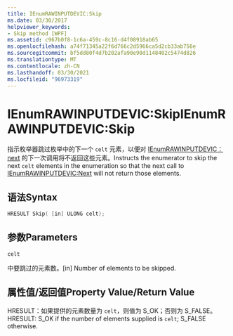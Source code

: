 ```yaml
---
title: IEnumRAWINPUTDEVIC:Skip
ms.date: 03/30/2017
helpviewer_keywords:
- Skip method [WPF]
ms.assetid: c967b0f8-1c6a-459c-8c16-d4f08918ab65
ms.openlocfilehash: a74f71345a22f6d766c2d5966ca5d2cb33ab756e
ms.sourcegitcommit: bf5dd80f4d7b202afa90e90d1148402c5474d826
ms.translationtype: MT
ms.contentlocale: zh-CN
ms.lasthandoff: 03/30/2021
ms.locfileid: "96973319"
---
```

# <a name="ienumrawinputdevicskip"></a><span data-ttu-id="b7635-102">IEnumRAWINPUTDEVIC:Skip</span><span class="sxs-lookup"><span data-stu-id="b7635-102">IEnumRAWINPUTDEVIC:Skip</span></span>
<span data-ttu-id="b7635-103">指示枚举器跳过枚举中的下一个 `celt` 元素，以便对 [IEnumRAWINPUTDEVIC： next](ienumrawinputdevic-next.md) 的下一次调用将不返回这些元素。</span><span class="sxs-lookup"><span data-stu-id="b7635-103">Instructs the enumerator to skip the next `celt` elements in the enumeration so that the next call to [IEnumRAWINPUTDEVIC:Next](ienumrawinputdevic-next.md) will not return those elements.</span></span>  
  
## <a name="syntax"></a><span data-ttu-id="b7635-104">语法</span><span class="sxs-lookup"><span data-stu-id="b7635-104">Syntax</span></span>  
  
```cpp  
HRESULT Skip( [in] ULONG celt);  
```  
  
## <a name="parameters"></a><span data-ttu-id="b7635-105">参数</span><span class="sxs-lookup"><span data-stu-id="b7635-105">Parameters</span></span>  
 `celt`  
  
 <span data-ttu-id="b7635-106">中要跳过的元素数。</span><span class="sxs-lookup"><span data-stu-id="b7635-106">[in] Number of elements to be skipped.</span></span>  
  
## <a name="property-valuereturn-value"></a><span data-ttu-id="b7635-107">属性值/返回值</span><span class="sxs-lookup"><span data-stu-id="b7635-107">Property Value/Return Value</span></span>  
 <span data-ttu-id="b7635-108">HRESULT：如果提供的元素数量为 `celt`，则值为 S_OK；否则为 S_FALSE。</span><span class="sxs-lookup"><span data-stu-id="b7635-108">HRESULT: S_OK if the number of elements supplied is `celt`; S_FALSE otherwise.</span></span>
